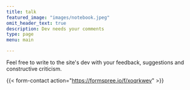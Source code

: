 ```yaml
---
title: talk
featured_image: "images/notebook.jpeg"
omit_header_text: true
description: Dev needs your comments
type: page
menu: main

---
```



Feel free to write to the site's dev with your feedback, suggestions and constructive criticism.

{{< form-contact action="https://formspree.io/f/xoqrkwev"  >}}
